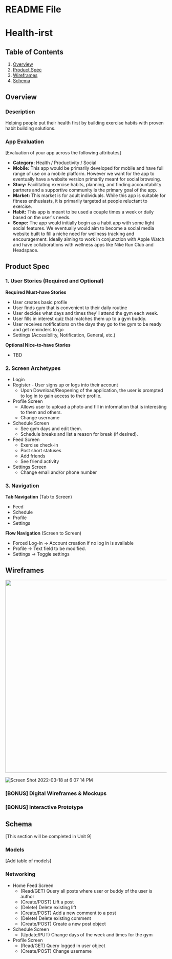 README File
===

# Health-irst


## Table of Contents
1. [Overview](#Overview)
1. [Product Spec](#Product-Spec)
1. [Wireframes](#Wireframes)
2. [Schema](#Schema)

## Overview
### Description
Helping people put their health first by building exercise habits with proven habit building solutions.

### App Evaluation
[Evaluation of your app across the following attributes]
- **Category:** Health / Productivity / Social
- **Mobile:** This app would be primarily developed for mobile and have full range of use on a mobile platform. However we want for the app to eventually have a website version primarily meant for social browsing.
- **Story:** Facilitating exercise habits, planning, and finding accountability partners and a supportive community is the primary goal of the app.
- **Market:** This market is for adult individuals. While this app is suitable for fitness enthusiasts, it is primarily targeted at people reluctant to exercise.
- **Habit:** This app is meant to be used a couple times a week or daily based on the user's needs.
- **Scope:** The app would initially begin as a habit app with some light social features. We eventually would aim to become a social media website built to fill a niche need for wellness tracking and encouragement. Ideally aiming to work in conjunction with Apple Watch and have collaborations with wellness apps like Nike Run Club and Headspace.

## Product Spec

### 1. User Stories (Required and Optional)

**Required Must-have Stories**

* User creates basic profile
* User finds gym that is convenient to their daily routine
* User decides what days and times they'll attend the gym each week.
* User fills in interest quiz that matches them up to a gym buddy.
* User receives notifications on the days they go to the gym to be ready and get reminders to go
* Settings (Accesibility, Notification, General, etc.)

**Optional Nice-to-have Stories**

* TBD

### 2. Screen Archetypes

* Login 
* Register - User signs up or logs into their account
   * Upon Download/Reopening of the application, the user is prompted to log in to gain access to their profile. 
* Profile Screen 
   * Allows user to upload a photo and fill in information that is interesting to them and others.
   * Change username
* Schedule Screen
   * See gym days and edit them. 
   * Schedule breaks and list a reason for break (if desired).
* Feed Screen
   * Exercise check-in
   * Post short statuses
   * Add friends
   * See friend activity
* Settings Screen
   * Change email and/or phone number


### 3. Navigation

**Tab Navigation** (Tab to Screen)

* Feed
* Schedule
* Profile
* Settings

**Flow Navigation** (Screen to Screen)

* Forced Log-in -> Account creation if no log in is available
* Profile -> Text field to be modified. 
* Settings -> Toggle settings

## Wireframes

<img src="https://i.imgur.com/FTmrAEg.jpg" width=600>

![Screen Shot 2022-03-18 at 6 07 14 PM](https://user-images.githubusercontent.com/35610844/159091064-284f0bf9-71f7-455b-8f12-d835d3728fd1.png)


### [BONUS] Digital Wireframes & Mockups

### [BONUS] Interactive Prototype

## Schema 
[This section will be completed in Unit 9]
### Models
[Add table of models]
### Networking
* Home Feed Screen
   * (Read/GET) Query all posts where user or buddy of the user is author
   * (Create/POST) Lift a post
   * (Delete) Delete existing lift
   * (Create/POST) Add a new comment to a post
   * (Delete) Delete existing comment
   * (Create/POST) Create a new post object
* Schedule Screen
   * (Update/PUT) Change days of the week and times for the gym
* Profile Screen
   * (Read/GET) Query logged in user object
   * (Create/POST) Change username
